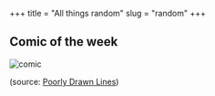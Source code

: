 +++ 
title = "All things random"
slug = "random"
+++

## Comic of the week

![comic](/images/everything-is-great.png?raw=true)

(source: [Poorly Drawn Lines](http://www.poorlydrawnlines.com/comic/everything-is-great/))

